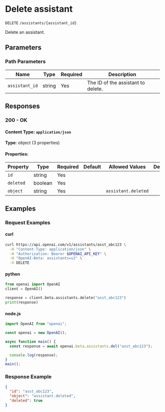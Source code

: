 # Delete assistant

`DELETE` `/assistants/{assistant_id}`

Delete an assistant.

## Parameters

### Path Parameters

| Name | Type | Required | Description |
| ---- | ---- | -------- | ----------- |
| `assistant_id` | string | Yes | The ID of the assistant to delete. |

## Responses

### 200 - OK

#### Content Type: `application/json`

**Type**: object (3 properties)

#### Properties:

| Property | Type | Required | Default | Allowed Values | Description |
| -------- | ---- | -------- | ------- | -------------- | ----------- |
| `id` | string | Yes |  |  |  |
| `deleted` | boolean | Yes |  |  |  |
| `object` | string | Yes |  | `assistant.deleted` |  |
## Examples

### Request Examples

#### curl
```bash
curl https://api.openai.com/v1/assistants/asst_abc123 \
  -H "Content-Type: application/json" \
  -H "Authorization: Bearer $OPENAI_API_KEY" \
  -H "OpenAI-Beta: assistants=v2" \
  -X DELETE

```

#### python
```python
from openai import OpenAI
client = OpenAI()

response = client.beta.assistants.delete("asst_abc123")
print(response)

```

#### node.js
```javascript
import OpenAI from "openai";

const openai = new OpenAI();

async function main() {
  const response = await openai.beta.assistants.del("asst_abc123");

  console.log(response);
}
main();
```

### Response Example

```json
{
  "id": "asst_abc123",
  "object": "assistant.deleted",
  "deleted": true
}

```


